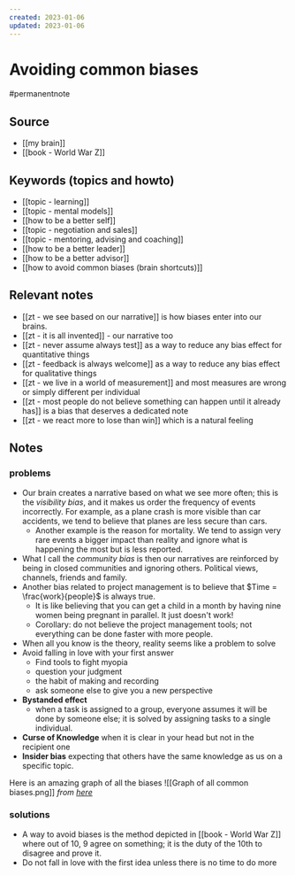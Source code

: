 ```yaml
---
created: 2023-01-06
updated: 2023-01-06
---
```

# Avoiding common biases

#permanentnote

## Source
- [[my brain]]
- [[book - World War Z]]

## Keywords (topics and howto)
- [[topic - learning]]
- [[topic - mental models]]
- [[how to be a better self]]
- [[topic - negotiation and sales]]
- [[topic - mentoring, advising and coaching]]
- [[how to be a better leader]]
- [[how to be a better advisor]]
- [[how to avoid common biases (brain shortcuts)]]

## Relevant notes
- [[zt - we see based on our narrative]] is how biases enter into our brains. 
- [[zt - it is all invented]] - our narrative too
- [[zt - never assume always test]] as a way to reduce any bias effect for quantitative things
- [[zt - feedback is always welcome]] as a way to reduce any bias effect for qualitative things
- [[zt - we live in a world of measurement]] and most measures are wrong or simply different per individual
- [[zt - most people do not believe something can happen until it already has]] is a bias that deserves a dedicated note
- [[zt - we react more to lose than win]] which is a natural feeling

## Notes
### problems
- Our brain creates a narrative based on what we see more often; this is the *visibility bias*, and it makes us order the frequency of events incorrectly. For example, as a plane crash is more visible than car accidents, we tend to believe that planes are less secure than cars. 
	- Another example is the reason for mortality. We tend to assign very rare events a bigger impact than reality and ignore what is happening the most but is less reported. 
- What I call the *community bias* is then our narratives are reinforced by being in closed communities and ignoring others. Political views, channels, friends and family. 
- Another bias related to project management is to believe that $Time = \frac{work}{people}$ is always true. 
	- It is like believing that you can get a child in a month by having nine women being pregnant in parallel. It just doesn't work!
	- Corollary: do not believe the project management tools; not everything can be done faster with more people. 
- When all you know is the theory, reality seems like a problem to solve
- Avoid falling in love with your first answer
	- Find tools to fight myopia
	- question your judgment
	- the habit of making and recording 
	- ask someone else to give you a new perspective
- **Bystanded effect**
	- when a task is assigned to a group, everyone assumes it will be done by someone else; it is solved by assigning tasks to a single individual. 
- **Curse of Knowledge** when it is clear in your head but not in the recipient one
- **Insider bias** expecting that others have the same knowledge as us on a specific topic.

Here is an amazing graph of all the biases
![[Graph of all common biases.png]]
*from [here](https://www.visualcapitalist.com/wp-content/uploads/2021/08/all-188-cognitive-biases.html)*

### solutions
- A way to avoid biases is the method depicted in [[book - World War Z]] where out of 10, 9 agree on something; it is the duty of the 10th to disagree and prove it. 
- Do not fall in love with the first idea unless there is no time to do more